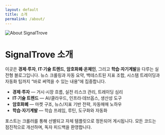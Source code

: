 ```yaml
---
layout: default
title: 소개
permalink: /about/
---
```


<div class="about-hero">
  <!-- 이미지 왼쪽 -->
  <div class="about-image">
    <img src="{{ '/assets/img/about/cover.jpg' | relative_url }}" alt="About SignalTrove" loading="lazy">
  </div>

  <!-- 텍스트 오른쪽 -->
  <div class="about-copy">
    <h1>SignalTrove 소개</h1>
    <p class="lead">
      이곳은 <strong>경제·투자</strong>, <strong>IT·기술 트렌드</strong>, <strong>암호화폐·온체인</strong>,
      그리고 <strong>학습·자기계발</strong>을 다루는 실전형 블로그입니다.
      뉴스 크롤링과 자동 요약, 백테스트된 지표 조합, 시스템 트레이딩과 자동화 팁까지
      “바로 써먹을 수 있는 내용”에 집중합니다.
    </p>
    <ul class="bullets">
      <li><strong>경제·투자</strong> — 거시·시장 흐름, 실전 리스크 관리, 트레이딩 심리</li>
      <li><strong>IT·기술 트렌드</strong> — AI/클라우드, 인프라·데브옵스, 생산성 도구</li>
      <li><strong>암호화폐</strong> — 마켓 구조, 뉴스/지표 기반 전략, 자동매매 노하우</li>
      <li><strong>학습·자기계발</strong> — 학습 프레임, 루틴, 도구화와 자동화</li>
    </ul>
    <p class="sub">
      포스트는 크롤러를 통해 선별되고 자체 템플릿으로 정돈되어 게시됩니다.
      모든 코드는 점진적으로 개선하며, 독자 피드백을 환영합니다.
    </p>
  </div>
</div>
